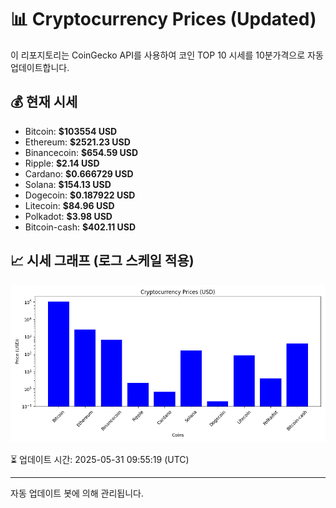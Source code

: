 
# 📊 Cryptocurrency Prices (Updated)

이 리포지토리는 CoinGecko API를 사용하여 코인 TOP 10 시세를 10분가격으로 자동 업데이트합니다.

## 💰 현재 시세
- Bitcoin: **$103554 USD**
- Ethereum: **$2521.23 USD**
- Binancecoin: **$654.59 USD**
- Ripple: **$2.14 USD**
- Cardano: **$0.666729 USD**
- Solana: **$154.13 USD**
- Dogecoin: **$0.187922 USD**
- Litecoin: **$84.96 USD**
- Polkadot: **$3.98 USD**
- Bitcoin-cash: **$402.11 USD**

## 📈 시세 그래프 (로그 스케일 적용)
![Crypto Prices](crypto_prices.png)

⏳ 업데이트 시간: 2025-05-31 09:55:19 (UTC)

---
자동 업데이트 봇에 의해 관리됩니다.
